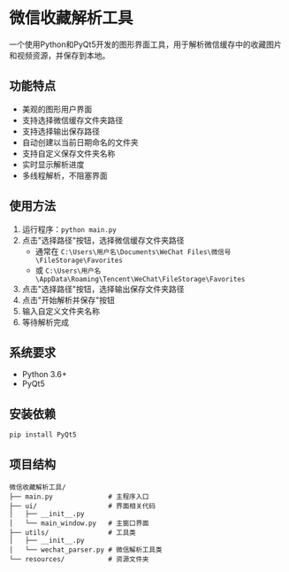 # 微信收藏解析工具

一个使用Python和PyQt5开发的图形界面工具，用于解析微信缓存中的收藏图片和视频资源，并保存到本地。

## 功能特点

- 美观的图形用户界面
- 支持选择微信缓存文件夹路径
- 支持选择输出保存路径
- 自动创建以当前日期命名的文件夹
- 支持自定义保存文件夹名称
- 实时显示解析进度
- 多线程解析，不阻塞界面

## 使用方法

1. 运行程序：`python main.py`
2. 点击"选择路径"按钮，选择微信缓存文件夹路径
   - 通常在 `C:\Users\用户名\Documents\WeChat Files\微信号\FileStorage\Favorites`
   - 或 `C:\Users\用户名\AppData\Roaming\Tencent\WeChat\FileStorage\Favorites`
3. 点击"选择路径"按钮，选择输出保存文件夹路径
4. 点击"开始解析并保存"按钮
5. 输入自定义文件夹名称
6. 等待解析完成

## 系统要求

- Python 3.6+
- PyQt5

## 安装依赖

```bash
pip install PyQt5
```

## 项目结构

```
微信收藏解析工具/
├── main.py              # 主程序入口
├── ui/                  # 界面相关代码
│   ├── __init__.py
│   └── main_window.py   # 主窗口界面
├── utils/               # 工具类
│   ├── __init__.py
│   └── wechat_parser.py # 微信解析工具类
└── resources/           # 资源文件夹
``` 